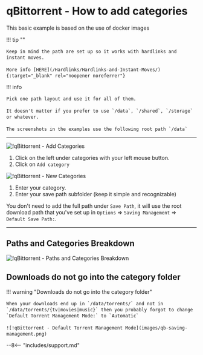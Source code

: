 # qBittorrent - How to add categories

This basic example is based on the use of docker images

!!! tip ""

    Keep in mind the path are set up so it works with hardlinks and instant moves.

    More info [HERE](/Hardlinks/Hardlinks-and-Instant-Moves/){:target="_blank" rel="noopener noreferrer"}

!!! info

    Pick one path layout and use it for all of them.

    It doesn't matter if you prefer to use `/data`, `/shared`, `/storage` or whatever.

    The screenshots in the examples use the following root path `/data`

---

![!qBittorrent - Add Categories](images/qb-add-category.png)

1. Click on the left under categories with your left mouse button.
1. Click on `Add category`

![!qBittorrent - New Categories](images/qb-new-category.png)

1. Enter your category.
1. Enter your save path subfolder (keep it simple and recognizable)

You don't need to add the full path under `Save Path`, it will use the root download path that you've set up in `Options` => `Saving Management` => `Default Save Path:`.

---

## Paths and Categories Breakdown

![!qBittorrent - Paths and Categories Breakdown](images/qb-category-breakdown.png)

## Downloads do not go into the category folder

!!! warning "Downloads do not go into the category folder"

    When your downloads end up in `/data/torrents/` and not in `/data/torrents/{tv|movies|music}` then you probably forgot to change `Default Torrent Management Mode:` to `Automatic`

    ![!qBittorrent - Default Torrent Management Mode](images/qb-saving-management.png)

--8<-- "includes/support.md"
